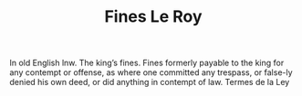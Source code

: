 ---
title: Fines Le Roy
letter: F
permalink: "/definitions/bld-fines-le-roy.html"
body: In old English lnw. The king’s fines. Fines formerly payable to the king for
  any contempt or offense, as where one committed any trespass, or false-ly denied
  his own deed, or did anything in contempt of law. Termes de la Ley
published_at: '2018-07-07'
source: Black's Law Dictionary 2nd Ed (1910)
layout: post
---